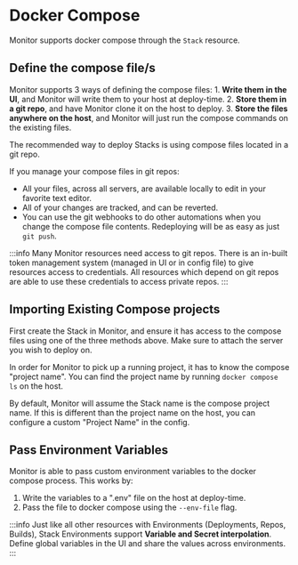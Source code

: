 # Docker Compose

Monitor supports docker compose through the `Stack` resource.

## Define the compose file/s

Monitor supports 3 ways of defining the compose files:
	1. **Write them in the UI**, and Monitor will write them to your host at deploy-time.
	2. **Store them in a git repo**, and have Monitor clone it on the host to deploy.
	3. **Store the files anywhere on the host**, and Monitor will just run the compose commands on the existing files.

The recommended way to deploy Stacks is using compose files located in a git repo.

If you manage your compose files in git repos:

- All your files, across all servers, are available locally to edit in your favorite text editor.
- All of your changes are tracked, and can be reverted.
- You can use the git webhooks to do other automations when you change the compose file contents. Redeploying will be as easy as just `git push`.

:::info
Many Monitor resources need access to git repos. There is an in-built token management system (managed in UI or in config file) to give resources access to credentials.
All resources which depend on git repos are able to use these credentials to access private repos.
:::

## Importing Existing Compose projects

First create the Stack in Monitor, and ensure it has access to the compose files using one
of the three methods above. Make sure to attach the server you wish to deploy on.

In order for Monitor to pick up a running project, it has to know the compose "project name".
You can find the project name by running `docker compose ls` on the host.

By default, Monitor will assume the Stack name is the compose project name.
If this is different than the project name on the host, you can configure a custom "Project Name" in the config.

## Pass Environment Variables

Monitor is able to pass custom environment variables to the docker compose process.
This works by:

1. Write the variables to a ".env" file on the host at deploy-time.
2. Pass the file to docker compose using the `--env-file` flag.

:::info
Just like all other resources with Environments (Deployments, Repos, Builds),
Stack Environments support **Variable and Secret interpolation**. Define global variables
in the UI and share the values across environments.
:::